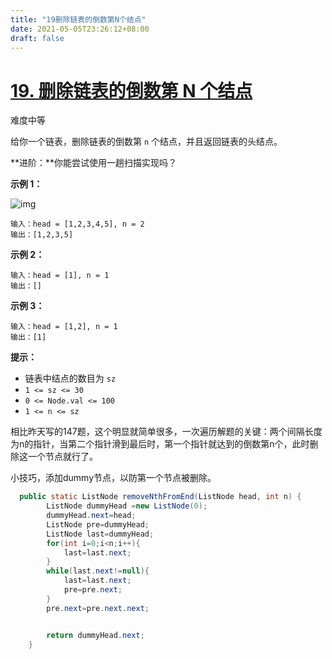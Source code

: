 ```yaml
---
title: "19删除链表的倒数第N个结点"
date: 2021-05-05T23:26:12+08:00
draft: false
---
```


# [19. 删除链表的倒数第 N 个结点](https://leetcode-cn.com/problems/remove-nth-node-from-end-of-list/)

难度中等

给你一个链表，删除链表的倒数第 `n` 个结点，并且返回链表的头结点。

**进阶：**你能尝试使用一趟扫描实现吗？

 

**示例 1：**

![img](https://assets.leetcode.com/uploads/2020/10/03/remove_ex1.jpg)

```
输入：head = [1,2,3,4,5], n = 2
输出：[1,2,3,5]
```

**示例 2：**

```
输入：head = [1], n = 1
输出：[]
```

**示例 3：**

```
输入：head = [1,2], n = 1
输出：[1]
```

 

**提示：**

- 链表中结点的数目为 `sz`
- `1 <= sz <= 30`
- `0 <= Node.val <= 100`
- `1 <= n <= sz`

相比昨天写的147题，这个明显就简单很多，一次遍历解题的关键：两个间隔长度为n的指针，当第二个指针滑到最后时，第一个指针就达到的倒数第n个，此时删除这一个节点就行了。

小技巧，添加dummy节点，以防第一个节点被删除。

```java
  public static ListNode removeNthFromEnd(ListNode head, int n) {
        ListNode dummyHead =new ListNode(0);
        dummyHead.next=head;
        ListNode pre=dummyHead;
        ListNode last=dummyHead;
        for(int i=0;i<n;i++){
            last=last.next;
        }
        while(last.next!=null){
            last=last.next;
            pre=pre.next;
        }
        pre.next=pre.next.next;


        return dummyHead.next;
    }
```

